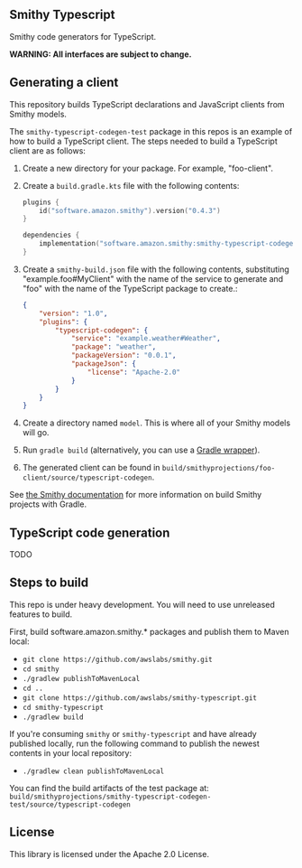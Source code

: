 ## Smithy Typescript

Smithy code generators for TypeScript.

**WARNING: All interfaces are subject to change.**

## Generating a client

This repository builds TypeScript declarations and JavaScript clients from Smithy
models.

The `smithy-typescript-codegen-test` package in this repos is an example of
how to build a TypeScript client. The steps needed to build a TypeScript client
are as follows:

1. Create a new directory for your package. For example, "foo-client".
2. Create a `build.gradle.kts` file with the following contents:

   ```kotlin
   plugins {
       id("software.amazon.smithy").version("0.4.3")
   }

   dependencies {
       implementation("software.amazon.smithy:smithy-typescript-codegen:0.1.0")
   }
   ```

3. Create a `smithy-build.json` file with the following contents,
   substituting "example.foo#MyClient" with the name of the service
   to generate and "foo" with the name of the TypeScript package to
   create.:

   ```json
   {
       "version": "1.0",
       "plugins": {
           "typescript-codegen": {
               "service": "example.weather#Weather",
               "package": "weather",
               "packageVersion": "0.0.1",
               "packageJson": {
                   "license": "Apache-2.0"
               }
           }
       }
   }

   ```

4. Create a directory named `model`. This is where all of your Smithy models
   will go.

5. Run `gradle build` (alternatively, you can use a
   [Gradle wrapper](https://docs.gradle.org/current/userguide/gradle_wrapper.html)).

6. The generated client can be found in `build/smithyprojections/foo-client/source/typescript-codegen`.

See [the Smithy documentation](https://awslabs.github.io/smithy/guides/building-models/gradle-plugin.html)
for more information on build Smithy projects with Gradle.

## TypeScript code generation

TODO

## Steps to build

This repo is under heavy development. You will need to use unreleased
features to build.

First, build software.amazon.smithy.* packages and publish them
to Maven local:

- `git clone https://github.com/awslabs/smithy.git`
- `cd smithy`
- `./gradlew publishToMavenLocal`
- `cd ..`
- `git clone https://github.com/awslabs/smithy-typescript.git`
- `cd smithy-typescript`
- `./gradlew build`

If you're consuming `smithy` or `smithy-typescript` and have already published
locally, run the following command to publish the newest contents in your local
repository:
 - `./gradlew clean publishToMavenLocal`

You can find the build artifacts of the test package at:
`build/smithyprojections/smithy-typescript-codegen-test/source/typescript-codegen`


## License

This library is licensed under the Apache 2.0 License.
